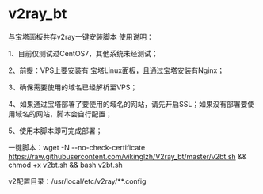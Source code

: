 # v2ray_bt
 与宝塔面板共存v2ray一键安装脚本
使用说明：

1、目前仅测试过CentOS7，其他系统未经测试；

2、前提：VPS上要安装有 宝塔Linux面板，且通过宝塔安装有Nginx；

3、确保需要使用的域名已经解析至VPS；

4、如果通过宝塔部署了要使用的域名的网站，请先开启SSL；如果没有部署要使用域名的网站，脚本会自行配置；

5、使用本脚本即可完成部署；

一键脚本：wget -N --no-check-certificate https://raw.githubusercontent.com/vikinglzh/V2ray_bt/master/v2bt.sh && chmod +x v2bt.sh && bash v2bt.sh

v2配置目录：/usr/local/etc/v2ray/**.config